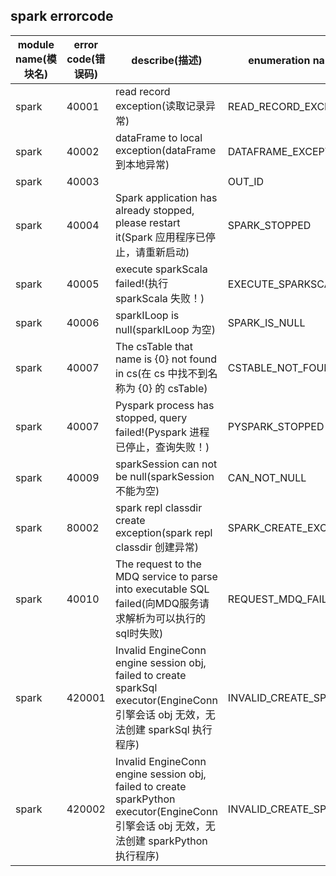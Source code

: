 ## spark  errorcode

| module name(模块名) | error code(错误码)  | describe(描述) |enumeration name(枚举)| Exception Class(类名)|
| -------- | -------- | ----- |-----|-----|
|spark |40001|read record  exception(读取记录异常)|READ_RECORD_EXCEPTION|SparkErrorCodeSummary|
|spark |40002|dataFrame to local exception(dataFrame 到本地异常)|DATAFRAME_EXCEPTION|SparkErrorCodeSummary|
|spark |40003| |OUT_ID|SparkErrorCodeSummary|
|spark |40004|Spark application has already stopped, please restart it(Spark 应用程序已停止，请重新启动)|SPARK_STOPPED|SparkErrorCodeSummary|
|spark |40005|execute sparkScala failed!(执行 sparkScala 失败！)|EXECUTE_SPARKSCALA_FAILED|SparkErrorCodeSummary|
|spark |40006|sparkILoop is null(sparkILoop 为空)|SPARK_IS_NULL|SparkErrorCodeSummary|
|spark |40007|The csTable that name is {0} not found in cs(在 cs 中找不到名称为 {0} 的 csTable) |CSTABLE_NOT_FOUND|SparkErrorCodeSummary|
|spark |40007|Pyspark process  has stopped, query failed!(Pyspark 进程已停止，查询失败！)|PYSPARK_STOPPED|SparkErrorCodeSummary|
|spark |40009|sparkSession can not be null(sparkSession 不能为空)|CAN_NOT_NULL|SparkErrorCodeSummary|
|spark |80002|spark repl classdir create exception(spark repl classdir 创建异常)|SPARK_CREATE_EXCEPTION|SparkErrorCodeSummary|
|spark |40010|The request to the MDQ service to parse into executable SQL failed(向MDQ服务请求解析为可以执行的sql时失败)|REQUEST_MDQ_FAILED|SparkErrorCodeSummary|
|spark |420001|Invalid EngineConn engine session obj, failed to create sparkSql executor(EngineConn 引擎会话 obj 无效，无法创建 sparkSql 执行程序)|INVALID_CREATE_SPARKSQL|SparkErrorCodeSummary|
|spark |420002|Invalid EngineConn engine session obj, failed to create sparkPython executor(EngineConn 引擎会话 obj 无效，无法创建 sparkPython 执行程序)|INVALID_CREATE_SPARKPYTHON|SparkErrorCodeSummary|



